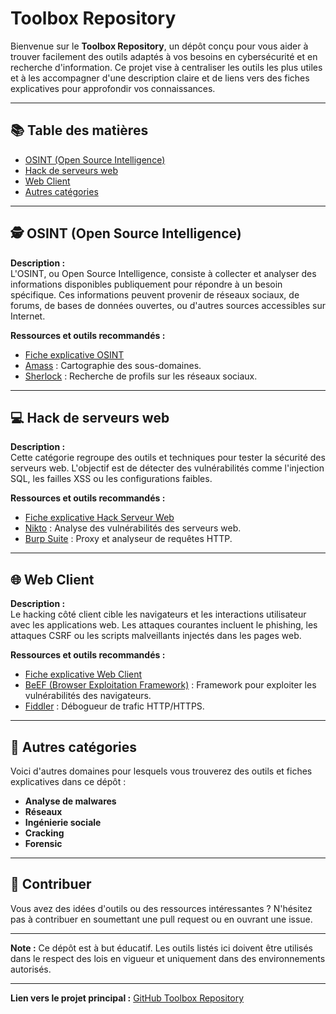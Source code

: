 # Toolbox Repository  

Bienvenue sur le **Toolbox Repository**, un dépôt conçu pour vous aider à trouver facilement des outils adaptés à vos besoins en cybersécurité et en recherche d'information. Ce projet vise à centraliser les outils les plus utiles et à les accompagner d'une description claire et de liens vers des fiches explicatives pour approfondir vos connaissances.  

---

## 📚 Table des matières  
- [OSINT (Open Source Intelligence)](#osint-open-source-intelligence)  
- [Hack de serveurs web](#hack-de-serveurs-web)  
- [Web Client](#web-client)  
- [Autres catégories](#autres-catégories)  

---

## 🕵️ OSINT (Open Source Intelligence)  
**Description :**  
L'OSINT, ou Open Source Intelligence, consiste à collecter et analyser des informations disponibles publiquement pour répondre à un besoin spécifique. Ces informations peuvent provenir de réseaux sociaux, de forums, de bases de données ouvertes, ou d'autres sources accessibles sur Internet.  

**Ressources et outils recommandés :**  
- [Fiche explicative OSINT](https://github.com/luxinenglish/blob/main/Osint.md)  
- [Amass](https://github.com/OWASP/Amass) : Cartographie des sous-domaines.  
- [Sherlock](https://github.com/sherlock-project/sherlock) : Recherche de profils sur les réseaux sociaux.  

---

## 💻 Hack de serveurs web  
**Description :**  
Cette catégorie regroupe des outils et techniques pour tester la sécurité des serveurs web. L'objectif est de détecter des vulnérabilités comme l'injection SQL, les failles XSS ou les configurations faibles.  

**Ressources et outils recommandés :**  
- [Fiche explicative Hack Serveur Web](https://exemple.com/fiche-hack-webserver)  
- [Nikto](https://github.com/sullo/nikto) : Analyse des vulnérabilités des serveurs web.  
- [Burp Suite](https://portswigger.net/burp) : Proxy et analyseur de requêtes HTTP.  

---

## 🌐 Web Client  
**Description :**  
Le hacking côté client cible les navigateurs et les interactions utilisateur avec les applications web. Les attaques courantes incluent le phishing, les attaques CSRF ou les scripts malveillants injectés dans les pages web.  

**Ressources et outils recommandés :**  
- [Fiche explicative Web Client](https://exemple.com/fiche-webclient)  
- [BeEF (Browser Exploitation Framework)](https://github.com/beefproject/beef) : Framework pour exploiter les vulnérabilités des navigateurs.  
- [Fiddler](https://www.telerik.com/fiddler) : Débogueur de trafic HTTP/HTTPS.  

---

## 📂 Autres catégories  
Voici d'autres domaines pour lesquels vous trouverez des outils et fiches explicatives dans ce dépôt :  
- **Analyse de malwares**  
- **Réseaux**  
- **Ingénierie sociale**  
- **Cracking**  
- **Forensic**  

---

## 📜 Contribuer  
Vous avez des idées d'outils ou des ressources intéressantes ? N'hésitez pas à contribuer en soumettant une pull request ou en ouvrant une issue.  

---

**Note :** Ce dépôt est à but éducatif. Les outils listés ici doivent être utilisés dans le respect des lois en vigueur et uniquement dans des environnements autorisés.  

---
**Lien vers le projet principal :** [GitHub Toolbox Repository](https://github.com/tonrepo)  
